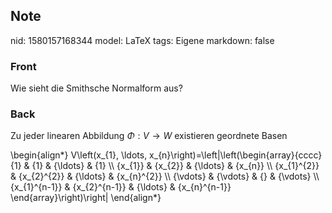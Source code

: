 ## Note
nid: 1580157168344
model: LaTeX
tags: Eigene
markdown: false

### Front
Wie sieht die Smithsche Normalform aus?

### Back
Zu jeder linearen Abbildung $\Phi: V \rightarrow W$ existieren
geordnete Basen
<div>
  \begin{align*} V\left(x_{1}, \ldots,
  x_{n}\right)=\left|\left(\begin{array}{cccc} {1} & {1} & {\ldots}
  & {1} \\ {x_{1}} & {x_{2}} & {\ldots} & {x_{n}} \\ {x_{1}^{2}} &
  {x_{2}^{2}} & {\ldots} & {x_{n}^{2}} \\ {\vdots} & {\vdots} & {}
  & {\vdots} \\ {x_{1}^{n-1}} & {x_{2}^{n-1}} & {\ldots} &
  {x_{n}^{n-1}} \end{array}\right)\right| \end{align*}
</div>
